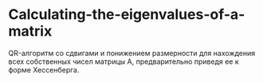 # Calculating-the-eigenvalues-of-a-matrix
QR-алгоритм со сдвигами и понижением размерности для нахождения всех  собственных чисел  матрицы A,  предварительно  приведя  ее  к  форме Хессенберга.
